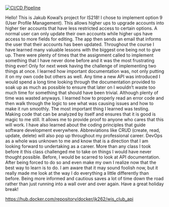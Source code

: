 [![CI/CD Pipeline](https://github.com/Jkowal012/is218_project/actions/workflows/production.yml/badge.svg)](https://github.com/Jkowal012/is218_project/actions/workflows/production.yml)

Hello! This is Jakub Kowal’s project for IS218! I chose to implement option 9 (User Profile Management). This allows higher ups to upgrade accounts into higher tier accounts that have less restricted access to certain options. A normal user can only update their own accounts while higher ups have access to more fields for editing. The app then sends an email that informs the user that their accounts has been updated. Throughout the course I have learned many valuable lessons with the biggest one being not to give up. There were plenty of times that the assignment called to implement something that I have never done before and it was the most frustrating thing ever! Only for next week having the challenge of implementing two things at once. I learned how important documentation was, not only putting it on my own code but others as well. Any time a new API was introduced I would spend a long time looking through the documentation provided to soak up as much as possible to ensure that later on I wouldn’t waste too much time for something that should have been trivial. Although plenty of time was wasted anyways. I learned how to properly read an error code and then walk through the logic to see what was causing issues and how to make it run smoothly. The most important thing I learned was testing. Making code that can be analyzed by itself and ensures that it is good is magic to me still. It allows me to provide proof to anyone who cares that this will work. I have also learned about the coding principles that guide software development everywhere. Abbreviations like CRUD (create, read, update, delete) will also pop up throughout my professional career. DevOps as a whole was unknown to me and know that is a direction that I am looking forward to undertaking as a career. More than any class I took before it this class challenged me to take on things I would have never thought possible. Before, I would be scarred to look at API documentation. After being forced to do so and even make my own I realize now that the best way to learn is to do. I am aware that it may sound foolish now, but it really made me look at the way I do everything a little differently than before. Being more informed and cautious saves a lot of time down the road rather than just running into a wall over and over again. Have a great holiday break!

https://hub.docker.com/repository/docker/jk262/wis_club_api